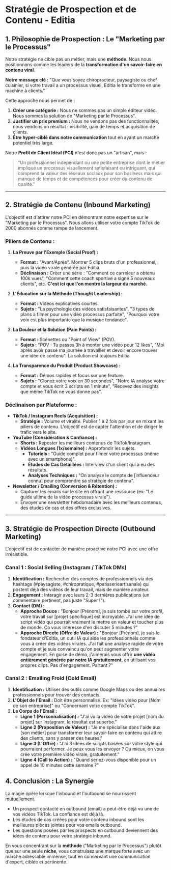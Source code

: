 # Stratégie de Prospection et de Contenu - Editia

## 1. Philosophie de Prospection : Le "Marketing par le Processus"

Notre stratégie ne cible pas un métier, mais une **méthode**. Nous nous positionnons comme les leaders de la **transformation d'un savoir-faire en contenu viral**.

**Notre message clé :** "Que vous soyez chiropracteur, paysagiste ou chef cuisinier, si votre travail a un processus visuel, Editia le transforme en une machine à clients."

Cette approche nous permet de :
1.  **Créer une catégorie :** Nous ne sommes pas un simple éditeur vidéo. Nous sommes la solution de "Marketing par le Processus".
2.  **Justifier un prix premium :** Nous ne vendons pas des fonctionnalités, nous vendons un résultat : visibilité, gain de temps et acquisition de clients.
3.  **Être hyper-ciblé dans notre communication** tout en ayant un marché potentiel très large.

Notre **Profil de Client Idéal (PCI)** n'est donc pas un "artisan", mais :
> "Un professionnel indépendant ou une petite entreprise dont le métier implique un processus visuellement satisfaisant ou intriguant, qui comprend la valeur des réseaux sociaux pour son business mais qui manque de temps et de compétences pour créer du contenu de qualité."

---

## 2. Stratégie de Contenu (Inbound Marketing)

L'objectif est d'attirer notre PCI en démontrant notre expertise sur le "Marketing par le Processus". Nous allons utiliser votre compte TikTok de 2000 abonnés comme rampe de lancement.

### Piliers de Contenu :

1.  **La Preuve par l'Exemple (Social Proof) :**
    *   **Format :** "Avant/Après". Montrer 5 clips bruts d'un professionnel, puis la vidéo virale générée par Editia.
    *   **Déclinaison :** Créer une série : "Comment ce carreleur a obtenu 100k vues", "Comment cette coach sportive a signé 5 nouveaux clients", etc. **C'est ici que l'on montre la largeur du marché.**

2.  **L'Éducation sur la Méthode (Thought Leadership) :**
    *   **Format :** Vidéos explicatives courtes.
    *   **Sujets :** "La psychologie des vidéos satisfaisantes", "3 types de plans à filmer pour une vidéo processus parfaite", "Pourquoi votre voix est plus importante que la musique tendance".

3.  **La Douleur et la Solution (Pain Points) :**
    *   **Format :** Scénettes ou "Point of View" (POV).
    *   **Sujets :** "POV : Tu passes 3h à monter une vidéo pour 12 likes", "Moi après avoir passé ma journée à travailler et devoir encore trouver une idée de contenu". La solution est toujours Editia.

4.  **La Transparence du Produit (Product Showcase) :**
    *   **Format :** Démos rapides et focus sur une feature.
    *   **Sujets :** "Clonez votre voix en 30 secondes", "Notre IA analyse votre compte et vous écrit 3 scripts en 1 minute", "Recevez des insights que même TikTok ne vous donne pas".

### Déclinaison par Plateforme :

*   **TikTok / Instagram Reels (Acquisition) :**
    *   **Stratégie :** Volume et viralité. Publier 1 à 2 fois par jour en mixant les piliers de contenu. L'objectif est de capter l'attention et de diriger le trafic vers le site.
*   **YouTube (Considération & Confiance) :**
    *   **Shorts :** Reposter les meilleurs contenus de TikTok/Instagram.
    *   **Vidéos Longues (1x/semaine) :** Approfondir les sujets.
        *   **Tutoriels :** "Guide complet pour filmer votre processus (même avec un smartphone)".
        *   **Études de Cas Détaillées :** Interview d'un client qui a eu des résultats.
        *   **Analyses Techniques :** "On analyse le compte de [influenceur connu] pour comprendre sa stratégie de contenu".
*   **Newsletter / Emailing (Conversion & Rétention) :**
    *   Capturer les emails sur le site en offrant une ressource (ex: "Le guide ultime de la vidéo processus virale").
    *   Envoyer une newsletter hebdomadaire avec les meilleurs contenus, des études de cas et des offres exclusives.

---

## 3. Stratégie de Prospection Directe (Outbound Marketing)

L'objectif est de contacter de manière proactive notre PCI avec une offre irrésistible.

### Canal 1 : Social Selling (Instagram / TikTok DMs)

1.  **Identification :** Rechercher des comptes de professionnels via des hashtags (#paysagiste, #chiropratique, #patisserieartisanale) qui postent déjà des vidéos de leur travail, mais de manière amateur.
2.  **Engagement :** Interagir avec leurs 2-3 dernières publications (un commentaire pertinent, pas juste "Super !").
3.  **Contact (DM) :**
    *   **Approche Douce :** "Bonjour [Prénom], je suis tombé sur votre profil, votre travail sur [projet spécifique] est incroyable. J'ai une idée de script vidéo qui pourrait vraiment le mettre en valeur et toucher plus de monde. Ça vous intéresse d'en discuter 5 minutes ?"
    *   **Approche Directe (Offre de Valeur) :** "Bonjour [Prénom], je suis le fondateur d'Editia, un outil IA qui aide les professionnels comme vous à créer des vidéos virales. J'ai fait une analyse rapide de votre compte et je suis convaincu qu'on peut augmenter votre engagement. En guise de démo, j'aimerais vous offrir **une vidéo entièrement générée par notre IA gratuitement**, en utilisant vos propres clips. Pas d'engagement. Partant ?"

### Canal 2 : Emailing Froid (Cold Email)

1.  **Identification :** Utiliser des outils comme Google Maps ou des annuaires professionnels pour trouver des contacts.
2.  **L'Objet de l'Email :** Doit être personnalisé. Ex: "Idées vidéo pour [Nom de son entreprise]" ou "Concernant votre compte TikTok".
3.  **Le Corps de l'Email :**
    *   **Ligne 1 (Personnalisation) :** "J'ai vu la vidéo de votre projet [nom du projet] sur Instagram, le résultat est superbe."
    *   **Ligne 2 (Proposition de Valeur) :** "Je me spécialise dans l'aide aux [son métier] pour transformer leur savoir-faire en contenu qui attire des clients, sans y passer des heures."
    *   **Ligne 3 (L'Offre) :** "J'ai 3 idées de scripts basées sur votre style qui pourraient performer. Je peux vous les envoyer ? Ou mieux, on vous crée votre première vidéo virale, gratuitement."
    *   **Ligne 4 (Call to Action) :** "Quand seriez-vous disponible pour un appel de 10 minutes cette semaine ?"

## 4. Conclusion : La Synergie

La magie opère lorsque l'inbound et l'outbound se nourrissent mutuellement.
*   Un prospect contacté en outbound (email) a peut-être déjà vu une de vos vidéos TikTok. La confiance est déjà là.
*   Les études de cas créées pour votre contenu inbound sont les meilleures pièces jointes pour vos emails outbound.
*   Les questions posées par les prospects en outbound deviennent des idées de contenu pour votre stratégie inbound.

En vous concentrant sur la **méthode** ("Marketing par le Processus") plutôt que sur une seule **niche**, vous construisez une marque forte avec un marché adressable immense, tout en conservant une communication d'expert, ciblée et pertinente.
